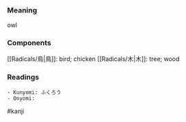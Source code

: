 ### Meaning

owl

### Components

[[Radicals/鳥|鳥]]: bird; chicken [[Radicals/木|木]]: tree; wood

### Readings

```
- Kunyomi: ふくろう
- Onyomi: 
```

#kanji